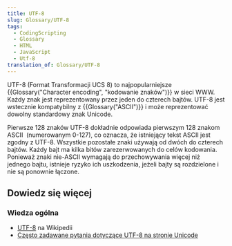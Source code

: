```yaml
---
title: UTF-8
slug: Glossary/UTF-8
tags:
  - CodingScripting
  - Glossary
  - HTML
  - JavaScript
  - Utf-8
translation_of: Glossary/UTF-8
---
```

UTF-8 (Format Transformacji UCS 8) to najpopularniejsze {{Glossary("Character encoding", "kodowanie znaków")}} w sieci WWW. Każdy znak jest reprezentowany przez jeden do czterech bajtów. UTF-8 jest wstecznie kompatybilny z {{Glossary("ASCII")}} i może reprezentować dowolny standardowy znak Unicode.

Pierwsze 128 znaków UTF-8 dokładnie odpowiada pierwszym 128 znakom ASCII  (numerowanym 0-127), co oznacza, że istniejący tekst ASCII jest zgodny z UTF-8. Wszystkie pozostałe znaki używają od dwóch do czterech bajtów. Każdy bajt ma kilka bitów zarezerwowanych do celów kodowania. Ponieważ znaki nie-ASCII wymagają do przechowywania więcej niż jednego bajtu, istnieje ryzyko ich uszkodzenia, jeżeli bajty są rozdzielone i nie są ponownie łączone.

## Dowiedz się więcej

### Wiedza ogólna

- [UTF-8](https://pl.wikipedia.org/wiki/UTF-8) na Wikipedii
- [Często zadawane pytania dotyczące UTF-8 na stronie Unicode](http://www.unicode.org/faq/utf_bom.html#UTF8)

